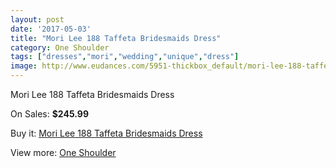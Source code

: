 ```yaml
---
layout: post
date: '2017-05-03'
title: "Mori Lee 188 Taffeta Bridesmaids Dress"
category: One Shoulder
tags: ["dresses","mori","wedding","unique","dress"]
image: http://www.eudances.com/5951-thickbox_default/mori-lee-188-taffeta-bridesmaids-dress.jpg
---
```

Mori Lee 188 Taffeta Bridesmaids Dress

On Sales: **$245.99**
<a href="https://www.eudances.com/en/one-shoulder/2106-mori-lee-188-taffeta-bridesmaids-dress.html"><amp-img layout="responsive" width="600" height="600" src="//www.eudances.com/5951-thickbox_default/mori-lee-188-taffeta-bridesmaids-dress.jpg" alt="Mori Lee 188 Taffeta Bridesmaids Dress 0" /></a>

Buy it: [Mori Lee 188 Taffeta Bridesmaids Dress](https://www.eudances.com/en/one-shoulder/2106-mori-lee-188-taffeta-bridesmaids-dress.html "Mori Lee 188 Taffeta Bridesmaids Dress")

View more: [One Shoulder](https://www.eudances.com/en/23-one-shoulder "One Shoulder")
